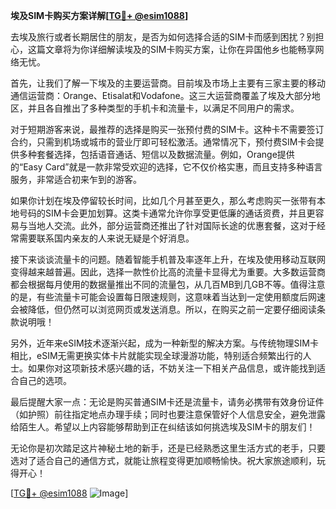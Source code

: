 **埃及SIM卡购买方案详解[[TG💪+ @esim1088](https://t.me/s/esim1088)]**

去埃及旅行或者长期居住的朋友，是否为如何选择合适的SIM卡而感到困扰？别担心，这篇文章将为你详细解读埃及的SIM卡购买方案，让你在异国他乡也能畅享网络无忧。

首先，让我们了解一下埃及的主要运营商。目前埃及市场上主要有三家主要的移动通信运营商：Orange、Etisalat和Vodafone。这三大运营商覆盖了埃及大部分地区，并且各自推出了多种类型的手机卡和流量卡，以满足不同用户的需求。

对于短期游客来说，最推荐的选择是购买一张预付费的SIM卡。这种卡不需要签订合约，只需到机场或城市的营业厅即可轻松激活。通常情况下，预付费SIM卡会提供多种套餐选择，包括语音通话、短信以及数据流量。例如，Orange提供的“Easy Card”就是一款非常受欢迎的选择，它不仅价格实惠，而且支持多种语言服务，非常适合初来乍到的游客。

如果你计划在埃及停留较长时间，比如几个月甚至更久，那么考虑购买一张带有本地号码的SIM卡会更加划算。这类卡通常允许你享受更低廉的通话资费，并且更容易与当地人交流。此外，部分运营商还推出了针对国际长途的优惠套餐，这对于经常需要联系国内亲友的人来说无疑是个好消息。

接下来谈谈流量卡的问题。随着智能手机普及率逐年上升，在埃及使用移动互联网变得越来越普遍。因此，选择一款性价比高的流量卡显得尤为重要。大多数运营商都会根据每月使用的数据量推出不同的流量包，从几百MB到几GB不等。值得注意的是，有些流量卡可能会设置每日限速规则，这意味着当达到一定使用额度后网速会被降低，但仍然可以浏览网页或发送消息。所以，在购买之前一定要仔细阅读条款说明哦！

另外，近年来eSIM技术逐渐兴起，成为一种新型的解决方案。与传统物理SIM卡相比，eSIM无需更换实体卡片就能实现全球漫游功能，特别适合频繁出行的人士。如果你对这项新技术感兴趣的话，不妨关注一下相关产品信息，或许能找到适合自己的选项。

最后提醒大家一点：无论是购买普通SIM卡还是流量卡，请务必携带有效身份证件（如护照）前往指定地点办理手续；同时也要注意保管好个人信息安全，避免泄露给陌生人。希望以上内容能够帮助到正在纠结该如何挑选埃及SIM卡的朋友们！

无论你是初次踏足这片神秘土地的新手，还是已经熟悉这里生活方式的老手，只要选对了适合自己的通信方式，就能让旅程变得更加顺畅愉快。祝大家旅途顺利，玩得开心！

[[TG💪+ @esim1088](https://t.me/s/esim1088) ![Image](https://i.postimg.cc/4NQfJmqS/Snipaste-2025-05-13-00-14-12.png)]